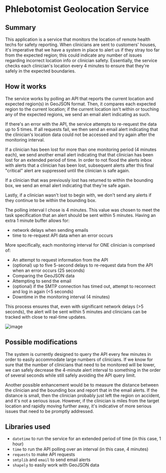 # Phlebotomist Geolocation Service

## Summary

This application is a service that monitors the location of remote health techs for safety reporting. When clinicians are sent to customers' houses, it's imperative that we have a system in place to alert us if they stray too far from the expected region; this could indicate any number of issues regarding incorrect location info or clinician safety. Essentially, the service checks each clinician's location every 4 minutes to ensure that they're safely in the expected boundaries.

## How it works

The service works by polling an API that reports the current location and expected region(s) in GeoJSON format. Then, it compares each expected region to the current location; if the current location isn't within or touching any of the expected regions, we send an email alert indicating as such.

If there's an error with the API, the service attempts to re-request the data up to 5 times. If all requests fail, we then send an email alert indicating that the clinician's location data could not be accessed and try again after the monitoring interval.

If a clinician has been lost for more than one monitoring period (4 minutes each), we send another email alert indicating that that clinician has been lost for an extended period of time. In order to not flood the alerts inbox with alerts that a clinician has been lost, subsequent alerts after this final "critical" alert are suppressed until the clinician is safe again.

If a clinician that was previously lost has returned to within the bounding box, we send an email alert indicating that they're safe again.

Lastly, if a clinician wasn't lost to begin with, we don't send any alerts if they continue to be within the bounding box.

The polling interval I chose is 4 minutes. This value was chosen to meet the task specification that an alert should be sent within 5 minutes. Having an extra 1 minute buffer allows for:
- network delays when sending emails
- time to re-request API data when an error occurs

More specifically, each monitoring interval for ONE clinician is comprised of:
- An attempt to request information from the API
- (optional) up to five 5-second delays to re-request data from the API when an error occurs (25 seconds)
- Comparing the GeoJSON data
- Attempting to send the email
- (optional) if the SMTP connection has timed out, attempt to reconnect and log in again (<5 seconds)
- Downtime in the monitoring interval (4 minutes)

This process ensures that, even with significant network delays (>5 seconds), the alert will be sent within 5 minutes and clinicians can be tracked with close to real-time updates.

![image](https://user-images.githubusercontent.com/32723225/198849429-73cf27e6-3af3-46d2-a168-c71d8a2c4357.png)

## Possible modifications

The system is currently designed to query the API every few minutes in order to easily accommodate large numbers of clinicians. If we know for sure that the number of clinicians that need to be monitored will be lower, we can safely decrease the 4-minute alert interval to something in the order of several seconds while still safely avoiding the API query limit.

Another possible enhancement would be to measure the distance between the clinician and the bounding box and report that in the email alerts. If the distance is small, then the clinician probably just left the region on accident, and it's not a serious issue. However, if the clinician is miles from the target location and rapidly moving further away, it's indicative of more serious issues that need to be promptly addressed.

## Libraries used

- `datetime` to run the service for an extended period of time (in this case, 1 hour)
- `time` to run the API polling over an interval (in this case, 4 minutes)
- `requests` to make API requests
- `smtplib` and `email` to send email alerts
- `shapely` to easily work with GeoJSON data
